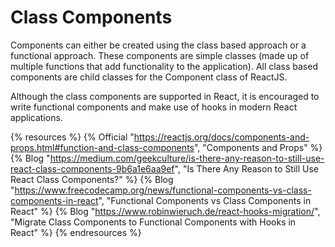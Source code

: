 # Class Components

Components can either be created using the class based approach or a functional approach. These components are simple classes (made up of multiple functions that add functionality to the application). All class based components are child classes for the Component class of ReactJS.

Although the class components are supported in React, it is encouraged to write functional components and make use of hooks in modern React applications.

{% resources %}
  {% Official "https://reactjs.org/docs/components-and-props.html#function-and-class-components", "Components and Props" %}
  {% Blog "https://medium.com/geekculture/is-there-any-reason-to-still-use-react-class-components-9b6a1e6aa9ef", "Is There Any Reason to Still Use React Class Components?" %}
  {% Blog "https://www.freecodecamp.org/news/functional-components-vs-class-components-in-react", "Functional Components vs Class Components in React" %}
  {% Blog "https://www.robinwieruch.de/react-hooks-migration/", "Migrate Class Components to Functional Components with Hooks in React" %}
{% endresources %}
